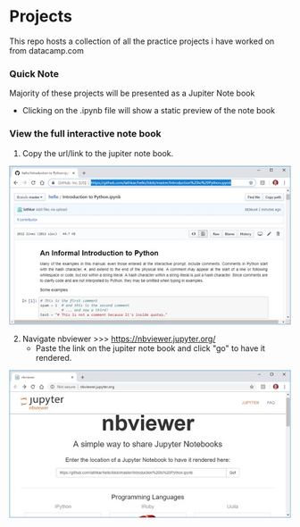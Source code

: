 # Projects
This repo hosts a collection of all the practice projects i have worked on from datacamp.com

### Quick Note
Majority of these projects will be presented as a Jupiter Note book

- Clicking on the .ipynb file will show a static preview of the note book

### View the full interactive note book

1. Copy the url/link to the jupiter note book.

![alt text](readme-images/inside_github_viewer.jpg)


2. Navigate nbviewer >>>  https://nbviewer.jupyter.org/
    - Paste the link on the jupiter note book and click "go" to have it rendered.
  
![alt text](readme-images/nbviewer.jpg)
